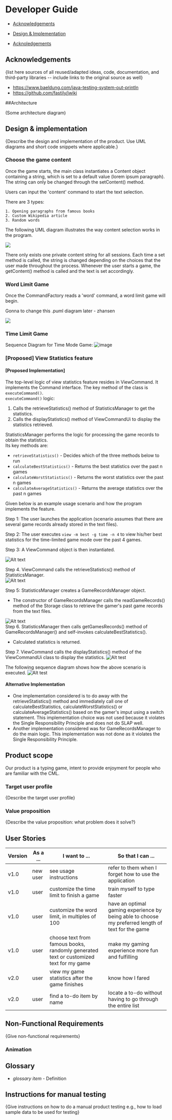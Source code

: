 
# Developer Guide
* [Acknowledgements](#acknowledgements)
* [Design & Implementation](#design-&-implementation)

* [Acknoledgements](#acknowledgements)

## Acknowledgements

{list here sources of all reused/adapted ideas, code, documentation, and third-party libraries -- include links to the original source as well}
* https://www.baeldung.com/java-testing-system-out-println
* https://github.com/fastily/jwiki

##Architecture

(Some architecture diagram)

## Design & implementation

{Describe the design and implementation of the product. Use UML diagrams and short code snippets where applicable.}

### Choose the game content

Once the game starts, the main class instantiates a Content object containing a string, which is set to a default 
value (lorem ipsum paragraph). The string can only be changed through the setContent() method.

Users can input the 'content' command to start the text selection.

There are 3 types:

    1. Opening paragraphs from famous books
    2. Custom Wikipedia article
    3. Random words

The following UML diagram illustrates the way content selection works in the program.

![](uml/Content.png)

There only exists one private content string for all sessions. Each time a set method is called, the string is changed 
depending on the choices that the user made throughout the process. Whenever the user starts a game, the getContent() 
method is called and the text is set accordingly.

### Word Limit Game

Once the CommandFactory reads a 'word' command, a word limit game will begin.

Gonna to change this .puml diagram later - zhansen

![](uml/WordLimitMode.png)

### Time Limit Game
Sequence Diagram for Time Mode Game:
![image](https://user-images.githubusercontent.com/69776265/139190231-eb648329-517b-42dc-a088-fbce5c93c616.png)

### \[Proposed\] View Statistics feature
#### \[Proposed Implementation\]
The top-level logic of view statistics feature resides in ViewCommand. It implements the Command
interface. The key method of the class is `executeCommand()`.  
`executeCommand()` logic:
1. Calls the retrieveStatistics() method of StatisticsManager to get the statistics.
2. Calls the displayStatistics() method of ViewCommandUi to display the statistics retrieved.
<!-- -->
StatisticsManager performs the logic for processing the game records to obtain the statistics.  
Its key methods are:  
* `retrieveStatistics()` - Decides which of the three methods below to run
* `calculateBestStatistics()` - Returns the best statistics over the past n games
* `calculateWorstStatistics()` - Returns the worst statistics over the past n games
* `calculateAverageStatistics()` - Returns the average statistics over the past n games
<!-- -->
Given below is an example usage scenario and how the program implements the feature.

Step 1: The user launches the application (scenario assumes that there are several game records already stored in the text files). 

Step 2: The user executes `view -m best -g time -n 4` to view his/her best statistics for the time-limited game mode over the past 4 games. 

Step 3: A ViewCommand object is then instantiated.  

![Alt text](uml/ViewStatistics-1.drawio.svg)

Step 4. ViewCommand calls the retrieveStatistics() method of StatisticsManager.  
![Alt text](uml/ViewStatistics-2.drawio.svg)

Step 5: StatisticsManager creates a GameRecordsManager object.
* The constructor of GameRecordsManager calls the readGameRecords() method of the Storage class to retrieve the gamer's past game records from the text files.
<!-- -->
![Alt text](uml/ViewStatistics-3.drawio.svg)  
Step 6. StatisticsManager then calls getGamesRecords() method of GameRecordsManager() and self-invokes calculateBestStatistics().
* Calculated statistics is returned.

Step 7. ViewCommand calls the displayStatistics() method of the ViewCommandUi class to display the statistics.
![Alt test](uml/ViewStatistics-4.drawio.svg)


The following sequence diagram shows how the above scenario is executed.
![Alt test](uml/ViewStatistics-5.drawio.svg)



#### Alternative Implementation
* One implementation considered is to do away with the retrieveStatistics() method and immediately call one of calculateBestStatistics,
calculateWorstStatistics() or calculateAverageStatistics() based on the gamer's imput using a switch statement. This implementation choice 
was not used because it violates the Single Responsibility Principle and does not do SLAP well.
* Another implementation considered was for GameRecordsManager to do the main logic. This implementation was not done as it violates the
Single Responsibility Principle.
<!-- -->

## Product scope

Our product is a typing game, intent to provide enjoyment for people who are familiar with the CML.


### Target user profile

{Describe the target user profile}

### Value proposition

{Describe the value proposition: what problem does it solve?}

## User Stories

|Version| As a ... | I want to ... | So that I can ...|
|--------|----------|---------------|------------------|
|v1.0|new user|see usage instructions|refer to them when I forget how to use the application|
|v1.0|user|customize the time limit to finish a game|train myself to type faster|
|v1.0|user|customize the word limit, in multiples of 100|have an optimal gaming experience by being able to choose my preferred length of text for the game|
|v1.0|user|choose text from famous books, randomly generated text or customized text for my game|make my gaming experience more fun and fulfilling|
|v2.0|user|view my game statistics after the game finishes|know how I fared|
|v2.0|user|find a to-do item by name|locate a to-do without having to go through the entire list|

## Non-Functional Requirements

{Give non-functional requirements}
### Animation


## Glossary

* *glossary item* - Definition

## Instructions for manual testing

{Give instructions on how to do a manual product testing e.g., how to load sample data to be used for testing}


